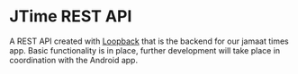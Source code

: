 # JTime REST API

A REST API created with [Loopback](http://loopback.io/) that is the backend
for our jamaat times app. Basic functionality is in place, further development
will take place in coordination with the Android app.
